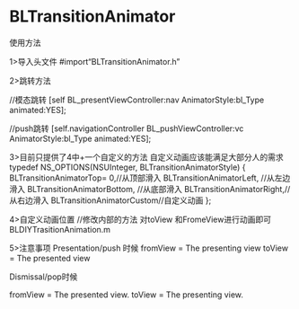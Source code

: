 # BLTransitionAnimator

使用方法

1>导入头文件
#import“BLTransitionAnimator.h”

2>跳转方法

//模态跳转
[self BL_presentViewController:nav AnimatorStyle:bl_Type animated:YES];

//push跳转
[self.navigationController BL_pushViewController:vc AnimatorStyle:bl_Type animated:YES];

3>目前只提供了4中+一个自定义的方法  自定义动画应该能满足大部分人的需求
typedef NS_OPTIONS(NSUInteger, BLTransitionAnimatorStyle) {
BLTransitionAnimatorTop= 0,//从顶部滑入
BLTransitionAnimatorLeft, //从左边滑入
BLTransitionAnimatorBottom, //从底部滑入
BLTransitionAnimatorRight,//从右边滑入
BLTransitionAnimatorCustom//自定义动画
};

4>自定义动画位置
//修改内部的方法 对toView 和FromeView进行动画即可
BLDIYTrasitionAnimation.m

5>注意事项
Presentation/push 时候
fromView = The presenting view
toView   = The presented view

Dismissal/pop时候

fromView = The presented view.
toView   = The presenting view.

